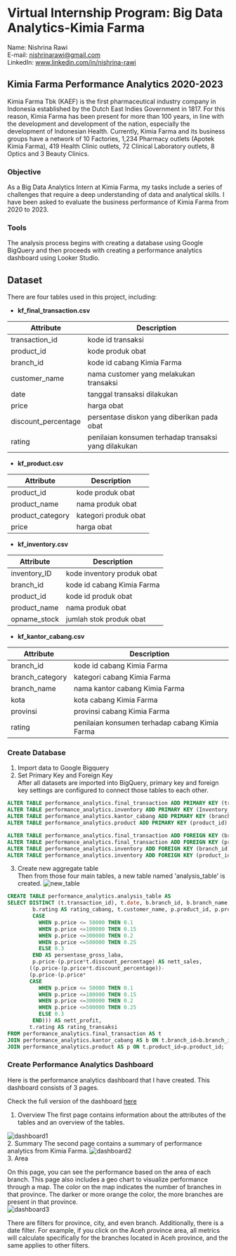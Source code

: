 # Virtual Internship Program: Big Data Analytics-Kimia Farma
Name: Nishrina Rawi  
E-mail: nishrinarawi@gmail.com  
LinkedIn: www.linkedin.com/in/nishrina-rawi  

## Kimia Farma Performance Analytics 2020-2023

Kimia Farma Tbk (KAEF) is the first pharmaceutical industry company in Indonesia established by the Dutch East Indies Government in 1817. For this reason, Kimia Farma has been present for more than 100 years, in line with the development and development of the nation, especially the development of Indonesian Health. Currently, Kimia Farma and its business groups have a network of 10 Factories, 1,234 Pharmacy outlets (Apotek Kimia Farma), 419 Health Clinic outlets, 72 Clinical Laboratory outlets, 8 Optics and 3 Beauty Clinics.

### Objective
As a Big Data Analytics Intern at Kimia Farma, my tasks include a series of challenges that require a deep understanding of data and analytical skills. I have been asked to evaluate the business performance of Kimia Farma from 2020 to 2023. 

### Tools  
The analysis process begins with creating a database using Google BigQuery and then proceeds with creating a performance analytics dashboard using Looker Studio.  

## Dataset 
There are four tables used in this project, including: 
- **kf_final_transaction.csv**

|Attribute|Description|
|----------|----------------|
|transaction_id|kode id transaksi|
|product_id|kode produk obat|
|branch_id|kode id cabang Kimia Farma|
|customer_name|nama customer yang melakukan transaksi|
|date|tanggal transaksi dilakukan|
|price|harga obat|
|discount_percentage|persentase diskon yang diberikan pada obat|
|rating|penilaian konsumen terhadap transaksi yang dilakukan|

- **kf_product.csv**

|Attribute|Description|
|----------|----------------|
|product_id|kode produk obat|
|product_name|nama produk obat|
|product_category|kategori produk obat|
|price|harga obat|
- **kf_inventory.csv**

|Attribute|Description|
|----------|----------------|
|inventory_ID|kode inventory produk obat|
|branch_id|kode id cabang Kimia Farma|
|product_id|kode id produk obat|
|product_name|nama produk obat|
|opname_stock|jumlah stok produk obat|
- **kf_kantor_cabang.csv**

|Attribute|Description|
|----------|----------------|
|branch_id|kode id cabang Kimia Farma|
|branch_category|kategori cabang Kimia Farma|
|branch_name|nama kantor cabang Kimia Farma|
|kota|kota cabang Kimia Farma|
|provinsi|provinsi cabang Kimia Farma|
|rating|penilaian konsumen terhadap cabang Kimia Farma|


### Create Database
1. Import data to Google Bigquery
2. Set Primary Key and Foreign Key  
After all datasets are imported into BigQuery, primary key and foreign key settings are configured to connect those tables to each other.

```sql
ALTER TABLE performance_analytics.final_transaction ADD PRIMARY KEY (transaction_id) NOT ENFORCED;
ALTER TABLE performance_analytics.inventory ADD PRIMARY KEY (Inventory_ID) NOT ENFORCED;
ALTER TABLE performance_analytics.kantor_cabang ADD PRIMARY KEY (branch_id) NOT ENFORCED;
ALTER TABLE performance_analytics.product ADD PRIMARY KEY (product_id) NOT ENFORCED;

ALTER TABLE performance_analytics.final_transaction ADD FOREIGN KEY (branch_id) REFERENCES performance_analytics.kantor_cabang (branch_id) NOT ENFORCED;
ALTER TABLE performance_analytics.final_transaction ADD FOREIGN KEY (product_id) REFERENCES performance_analytics.product (product_id) NOT ENFORCED;
ALTER TABLE performance_analytics.inventory ADD FOREIGN KEY (branch_id) REFERENCES performance_analytics.kantor_cabang (branch_id) NOT ENFORCED;
ALTER TABLE performance_analytics.inventory ADD FOREIGN KEY (product_id) REFERENCES performance_analytics.product (product_id) NOT ENFORCED;
```

3. Create new aggregate table  
Then from those four main tables, a new table named 'analysis_table' is created.
![new_table](https://github.com/nishrinarawi/kf-performance-analytics/blob/44f087fbf1f6efbc523258c14e396edcf03bed59/asset/new_table.png)  

```sql
CREATE TABLE performance_analytics.analysis_table AS 
SELECT DISTINCT (t.transaction_id), t.date, b.branch_id, b.branch_name, b.kota, b.provinsi, 
        b.rating AS rating_cabang, t.customer_name, p.product_id, p.product_name, p.price, t.discount_percentage,
        CASE 
          WHEN p.price <= 50000 THEN 0.1
          WHEN p.price <=100000 THEN 0.15
          WHEN p.price <=300000 THEN 0.2
          WHEN p.price <=500000 THEN 0.25
          ELSE 0.3
        END AS persentase_gross_laba, 
        p.price-(p.price*t.discount_percentage) AS nett_sales,
       ((p.price-(p.price*t.discount_percentage))-
       (p.price-(p.price*
       CASE 
          WHEN p.price <= 50000 THEN 0.1
          WHEN p.price <=100000 THEN 0.15
          WHEN p.price <=300000 THEN 0.2
          WHEN p.price <=500000 THEN 0.25
          ELSE 0.3
        END))) AS nett_profit,
       t.rating AS rating_transaksi 
FROM performance_analytics.final_transaction AS t
JOIN performance_analytics.kantor_cabang AS b ON t.branch_id=b.branch_id
JOIN performance_analytics.product AS p ON t.product_id=p.product_id;
```

### Create Performance Analytics Dashboard
Here is the performance analytics dashboard that I have created. This dashboard consists of 3 pages.

Check the full version of the dashboard [here](https://lookerstudio.google.com/reporting/4c589502-e2c8-4787-9fae-b4174c7101d3)  

1. Overview
The first page contains information about the attributes of the tables and an overview of the tables.

![dashboard1](https://github.com/nishrinarawi/kf-performance-analytics/blob/b40e98f4b715b75a496a7f49a0ea781d7869f39f/asset/dashboard1.png)  
2. Summary
The second page contains a summary of performance analytics from Kimia Farma.
![dashboard2](https://github.com/nishrinarawi/kf-performance-analytics/blob/44f087fbf1f6efbc523258c14e396edcf03bed59/asset/dashboard2.png)  
3. Area

On this page, you can see the performance based on the area of each branch. This page also includes a geo chart to visualize performance through a map. The color on the map indicates the number of branches in that province. The darker or more orange the color, the more branches are present in that province.  
![dashboard3](https://github.com/nishrinarawi/kf-performance-analytics/blob/44f087fbf1f6efbc523258c14e396edcf03bed59/asset/dashboard3.png)

There are filters for province, city, and even branch. Additionally, there is a date filter. For example, if you click on the Aceh province area, all metrics will calculate specifically for the branches located in Aceh province, and the same applies to other filters.

